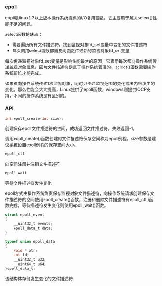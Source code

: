 ### epoll

eopll是linux2.7以上版本操作系统提供的I/O复用函数，它主要用于解决select()性能不足的问题。

select函数的缺点：

- 需要遍历所有文件描述符，找到监视对象fd_set变量中变化的文件描述符
- 每次调用select函数都需要向函数传递新的监视对象fd_set变量

每次传递监视对象fd_set变量是影响性能最大的原因，它表示每次都向操作系统传递监视对象信息，因为文件描述符是属于操作系统管理的，select()函数需要操作系统帮忙才能完成。

如果仅向操作系统传递1次监视对象，同时只传递监视范围的变化或者内容发生的变化，那么性能会大大提高，Linux提供了epoll函数，windows则提供IOCP支持，不同的操作系统是有区别的。



### API

```c
int epoll_create(int size);
```

创建保存epoll文件描述符的空间，成功返回文件描述符，失败返回-1。

调用eopll_create()函数创建的文件描述符保存空间称为epoll例程，size参数是建议系统设置epoll例程的保存空间大小。







```c
epoll_ctl
```

向空间注册并注销文件描述符



```c
epoll_wait
```

等待文件描述符发生变化



epoll方式由操作系统负责保存监视对象文件描述符，向操作系统请求创建保存文件描述符的空间使用epoll_create()函数，注册和删除文件描述符有epoll_ctl()函数完成，等待描述符发生变化则使用epoll_wait()函数。



```c
struct epoll_event
{
    __uint32_t events;
    epoll_data_t data;
}

typeof union epoll_data
{
	void * ptr;
	int fd;
	__uint32_t u32;
	__uint64_t u64;
}epoll_data_t;
```

该结构体存储发生变化的文件描述符

